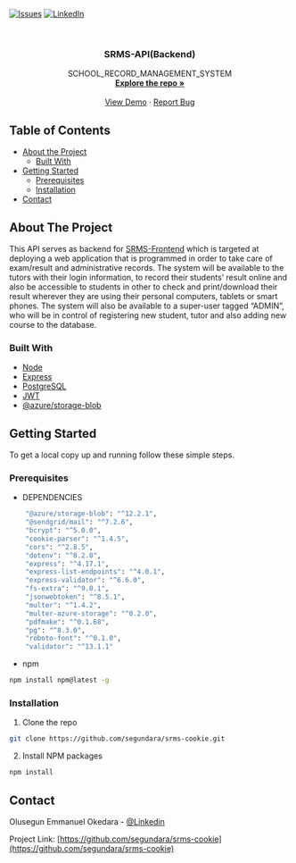 <!--
*** Thanks for checking out this README Template. If you have a suggestion that would
*** make this better, please fork the repo and create a pull request or simply open
*** an issue with the tag "enhancement".
*** Thanks again! Now go create something AMAZING! :D
***
***
***
*** To avoid retyping too much info. Do a search and replace for the following:
*** github_username, repo_name
-->



[![Issues][issues-shield]][issues-url]
[![LinkedIn][linkedin-shield]][linkedin-url]



<!-- PROJECT LOGO -->
<br />
<p align="center">

  <h3 align="center">SRMS-API(Backend)</h3>

  <p align="center">
    SCHOOL_RECORD_MANAGEMENT_SYSTEM
    <br />
    <a href="https://github.com/segundara/srms-cookie"><strong>Explore the repo »</strong></a>
    <br />
    <br />
    <a href="https://srms-fe.herokuapp.com/">View Demo</a>
    ·
    <a href="https://github.com/segundara/srms-cookie/issues">Report Bug</a>
  </p>
</p>



<!-- TABLE OF CONTENTS -->
## Table of Contents

* [About the Project](#about-the-project)
  * [Built With](#built-with)
* [Getting Started](#getting-started)
  * [Prerequisites](#prerequisites)
  * [Installation](#installation)
* [Contact](#contact)



<!-- ABOUT THE PROJECT -->
## About The Project

This API serves as backend for [SRMS-Frontend](https://github.com/segundara/srms-fe) which is targeted at deploying a web application that is programmed in order to take care of exam/result and administrative records.
The system will be available to the tutors with their login information, to record their students’ result online and also be accessible to students in other to check and print/download their result wherever they are using their personal computers, tablets or smart phones. 
The system will also be available to a super-user tagged “ADMIN”, who will be in control of registering new student, tutor and also adding new course to the database.



### Built With

* [Node](https://nodejs.org/en/)
* [Express](https://expressjs.com/)
* [PostgreSQL](https://www.postgresql.org/)
* [JWT](https://jwt.io/)
* [@azure/storage-blob](https://azure.microsoft.com/en-us/services/storage/blobs/)



<!-- GETTING STARTED -->
## Getting Started

To get a local copy up and running follow these simple steps.

### Prerequisites

* DEPENDENCIES
```sh
    "@azure/storage-blob": "^12.2.1",
    "@sendgrid/mail": "^7.2.6",
    "bcrypt": "^5.0.0",
    "cookie-parser": "^1.4.5",
    "cors": "^2.8.5",
    "dotenv": "^8.2.0",
    "express": "^4.17.1",
    "express-list-endpoints": "^4.0.1",
    "express-validator": "^6.6.0",
    "fs-extra": "^9.0.1",
    "jsonwebtoken": "^8.5.1",
    "multer": "^1.4.2",
    "multer-azure-storage": "^0.2.0",
    "pdfmake": "^0.1.68",
    "pg": "^8.3.0",
    "roboto-font": "^0.1.0",
    "validator": "^13.1.1"
```

* npm
```sh
npm install npm@latest -g
```

### Installation

1. Clone the repo
```sh
git clone https://github.com/segundara/srms-cookie.git
```
2. Install NPM packages
```sh
npm install
```


<!-- CONTACT -->
## Contact

Olusegun Emmanuel Okedara - [@Linkedin](https://www.linkedin.com/in/olusegunemmanuelokedara/)

Project Link: [https://github.com/segundara/srms-cookie](https://github.com/segundara/srms-cookie)





<!-- MARKDOWN LINKS & IMAGES -->
<!-- https://www.markdownguide.org/basic-syntax/#reference-style-links -->
[issues-shield]: https://img.shields.io/github/issues/segundara/srms-cookie.svg?style=flat-square
[issues-url]: https://github.com/segundara/srms-cookie/issues
[linkedin-shield]: https://img.shields.io/badge/-LinkedIn-black.svg?style=flat-square&logo=linkedin&colorB=555
[linkedin-url]: https://www.linkedin.com/in/olusegunemmanuelokedara/
